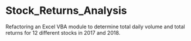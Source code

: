 # Stock_Returns_Analysis
Refactoring an Excel VBA module to determine total daily volume and total returns for 12 different stocks in 2017 and 2018.
